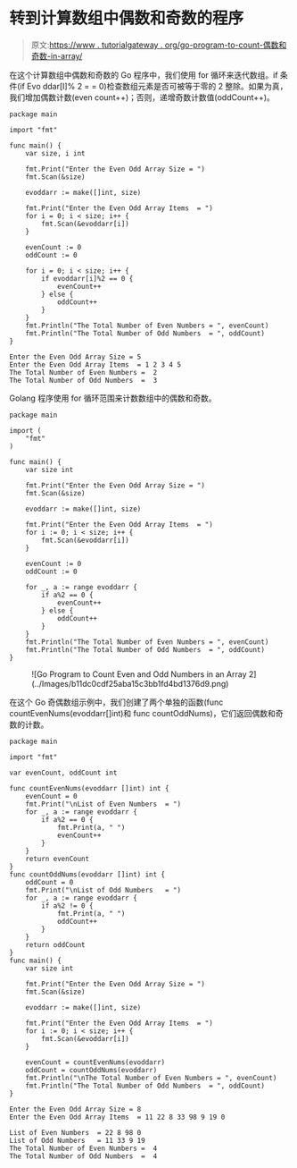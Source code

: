 # 转到计算数组中偶数和奇数的程序

> 原文:[https://www . tutorialgateway . org/go-program-to-count-偶数和奇数-in-array/](https://www.tutorialgateway.org/go-program-to-count-even-and-odd-numbers-in-an-array/)

在这个计算数组中偶数和奇数的 Go 程序中，我们使用 for 循环来迭代数组。if 条件(if Evo ddar[I]% 2 = = 0)检查数组元素是否可被等于零的 2 整除。如果为真，我们增加偶数计数(even count++)；否则，递增奇数计数值(oddCount++)。

```
package main

import "fmt"

func main() {
    var size, i int

    fmt.Print("Enter the Even Odd Array Size = ")
    fmt.Scan(&size)

    evoddarr := make([]int, size)

    fmt.Print("Enter the Even Odd Array Items  = ")
    for i = 0; i < size; i++ {
        fmt.Scan(&evoddarr[i])
    }

    evenCount := 0
    oddCount := 0

    for i = 0; i < size; i++ {
        if evoddarr[i]%2 == 0 {
            evenCount++
        } else {
            oddCount++
        }
    }
    fmt.Println("The Total Number of Even Numbers = ", evenCount)
    fmt.Println("The Total Number of Odd Numbers  = ", oddCount)
}
```

```
Enter the Even Odd Array Size = 5
Enter the Even Odd Array Items  = 1 2 3 4 5
The Total Number of Even Numbers =  2
The Total Number of Odd Numbers  =  3
```

Golang 程序使用 for 循环范围来计数数组中的偶数和奇数。

```
package main

import (
    "fmt"
)

func main() {
    var size int

    fmt.Print("Enter the Even Odd Array Size = ")
    fmt.Scan(&size)

    evoddarr := make([]int, size)

    fmt.Print("Enter the Even Odd Array Items  = ")
    for i := 0; i < size; i++ {
        fmt.Scan(&evoddarr[i])
    }

    evenCount := 0
    oddCount := 0

    for _, a := range evoddarr {
        if a%2 == 0 {
            evenCount++
        } else {
            oddCount++
        }
    }
    fmt.Println("The Total Number of Even Numbers = ", evenCount)
    fmt.Println("The Total Number of Odd Numbers  = ", oddCount)
}
```

<figure class="wp-block-image size-large">![Go Program to Count Even and Odd Numbers in an Array 2](../Images/b11dc0cdf25aba15c3bb1fd4bd1376d9.png)</figure>

在这个 Go 奇偶数组示例中，我们创建了两个单独的函数(func countEvenNums(evoddarr[]int)和 func countOddNums)，它们返回偶数和奇数的计数。

```
package main

import "fmt"

var evenCount, oddCount int

func countEvenNums(evoddarr []int) int {
    evenCount = 0
    fmt.Print("\nList of Even Numbers  = ")
    for _, a := range evoddarr {
        if a%2 == 0 {
            fmt.Print(a, " ")
            evenCount++
        }
    }
    return evenCount
}
func countOddNums(evoddarr []int) int {
    oddCount = 0
    fmt.Print("\nList of Odd Numbers   = ")
    for _, a := range evoddarr {
        if a%2 != 0 {
            fmt.Print(a, " ")
            oddCount++
        }
    }
    return oddCount
}
func main() {
    var size int

    fmt.Print("Enter the Even Odd Array Size = ")
    fmt.Scan(&size)

    evoddarr := make([]int, size)

    fmt.Print("Enter the Even Odd Array Items  = ")
    for i := 0; i < size; i++ {
        fmt.Scan(&evoddarr[i])
    }

    evenCount = countEvenNums(evoddarr)
    oddCount = countOddNums(evoddarr)
    fmt.Println("\nThe Total Number of Even Numbers = ", evenCount)
    fmt.Println("The Total Number of Odd Numbers  = ", oddCount)
}
```

```
Enter the Even Odd Array Size = 8
Enter the Even Odd Array Items  = 11 22 8 33 98 9 19 0

List of Even Numbers  = 22 8 98 0 
List of Odd Numbers   = 11 33 9 19 
The Total Number of Even Numbers =  4
The Total Number of Odd Numbers  =  4
```